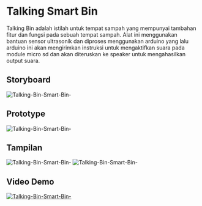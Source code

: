 # Talking Smart Bin
Talking Bin adalah istilah untuk tempat sampah yang mempunyai tambahan fitur dan fungsi pada sebuah tempat sampah.  Alat ini menggunakan bantuan sensor ultrasonik dan diproses menggunakan arduino yang lalu arduino ini akan mengirimkan instruksi untuk mengaktifkan suara  pada module micro sd dan akan diteruskan ke speaker untuk mengahasilkan output suara.

## Storyboard
![Talking-Bin-Smart-Bin-](https://github.com/maulanaakbardj/Talking-Bin-Smart-Bin-/blob/c7ca7b452548851f2bddaf8e8841cf128caa2e8a/image/storyboard.PNG)

## Prototype
![Talking-Bin-Smart-Bin-](https://github.com/maulanaakbardj/Talking-Bin-Smart-Bin-/blob/325e852c4d4d879b4ab83ae3884779ed50628765/image/prototype%20alat%203%20dimensi%20%E2%80%9CTalking%20Bin%E2%80%9D.PNG)

## Tampilan
![Talking-Bin-Smart-Bin-](https://github.com/maulanaakbardj/Talking-Bin-Smart-Bin-/blob/c7ca7b452548851f2bddaf8e8841cf128caa2e8a/image/depan.PNG)
![Talking-Bin-Smart-Bin-](https://github.com/maulanaakbardj/Talking-Bin-Smart-Bin-/blob/c7ca7b452548851f2bddaf8e8841cf128caa2e8a/image/belakang.PNG)
## Video Demo
[![Talking-Bin-Smart-Bin-](https://img.youtube.com/vi/kVEIxs6boDo/0.jpg)](https://www.youtube.com/watch?v=kVEIxs6boDo.)
